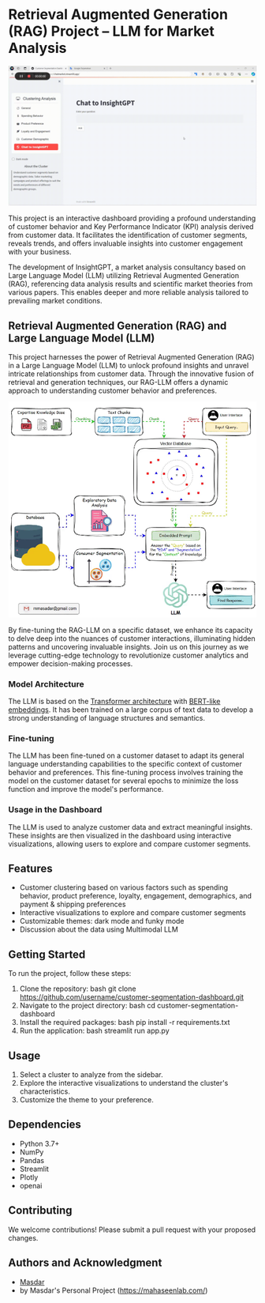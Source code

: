 # Retrieval Augmented Generation (RAG) Project – LLM for Market Analysis

![Tampilan Dashboard](chat_action.gif)

This project is an interactive dashboard providing a profound understanding of customer behavior and Key Performance Indicator (KPI) analysis derived from customer data. It facilitates the identification of customer segments, reveals trends, and offers invaluable insights into customer engagement with your business.

The development of InsightGPT, a market analysis consultancy based on Large Language Model (LLM) utilizing Retrieval Augmented Generation (RAG), referencing data analysis results and scientific market theories from various papers. This enables deeper and more reliable analysis tailored to prevailing market conditions.

## Retrieval Augmented Generation (RAG) and Large Language Model (LLM)
This project harnesses the power of Retrieval Augmented Generation (RAG) in a Large Language Model (LLM) to unlock profound insights and unravel intricate relationships from customer data. Through the innovative fusion of retrieval and generation techniques, our RAG-LLM offers a dynamic approach to understanding customer behavior and preferences.

![Tampilan Dashboard](flowchart-RAG-besar.gif)

By fine-tuning the RAG-LLM on a specific dataset, we enhance its capacity to delve deep into the nuances of customer interactions, illuminating hidden patterns and uncovering invaluable insights. Join us on this journey as we leverage cutting-edge technology to revolutionize customer analytics and empower decision-making processes.

### Model Architecture

The LLM is based on the [Transformer architecture](https://arxiv.org/abs/1706.03762) with [BERT-like embeddings](https://arxiv.org/abs/1810.04805). It has been trained on a large corpus of text data to develop a strong understanding of language structures and semantics.

### Fine-tuning

The LLM has been fine-tuned on a customer dataset to adapt its general language understanding capabilities to the specific context of customer behavior and preferences. This fine-tuning process involves training the model on the customer dataset for several epochs to minimize the loss function and improve the model's performance.

### Usage in the Dashboard

The LLM is used to analyze customer data and extract meaningful insights. These insights are then visualized in the dashboard using interactive visualizations, allowing users to explore and compare customer segments.

## Features

- Customer clustering based on various factors such as spending behavior, product preference, loyalty, engagement, demographics, and payment & shipping preferences
- Interactive visualizations to explore and compare customer segments
- Customizable themes: dark mode and funky mode
- Discussion about the data using Multimodal LLM

## Getting Started

To run the project, follow these steps:

1. Clone the repository: 
bash git clone https://github.com/username/customer-segmentation-dashboard.git
2. Navigate to the project directory:
bash cd customer-segmentation-dashboard
3. Install the required packages:
bash pip install -r requirements.txt
4. Run the application:
bash streamlit run app.py

## Usage

1. Select a cluster to analyze from the sidebar.
2. Explore the interactive visualizations to understand the cluster's characteristics.
3. Customize the theme to your preference.

## Dependencies

- Python 3.7+
- NumPy
- Pandas
- Streamlit
- Plotly
- openai

## Contributing

We welcome contributions! Please submit a pull request with your proposed changes.

## Authors and Acknowledgment

- [Masdar](https://www.linkedin.com/in/muhammad-masdar-mahasin-66914378/)
- by Masdar's Personal Project (https://mahaseenlab.com/)
